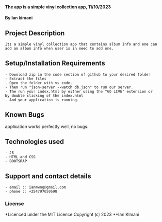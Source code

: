 #### The app is a simple vinyl collection app, 11/10/2023
#### **By Ian kimani**
## Project Description
    Its a simple vinyl collection app that contains album info and one can add an album info when user is in need to add one.
## Setup/Installation Requirements
    - Download zip in the code section of github to your desired folder
    - Extract the files
    - Open the folder with vs code.
    - Then run "json-server --watch db.json" to run our server.
    - The run your index.html by either using the "GO LIVE" extension or by double clicking of the index.html
    - And your application is running.
       


## Known Bugs
 application works perfectly well, no bugs.

## Technologies used
    - JS
    - HTML and CSS
    - BOOTSRAP

## Support and contact details
    - email :: ianmwng@gmail.com
    - phone :: +254797050698

### License
*Licenced under the MIT Licence
Copyright (c) 2023 **Ian KImani
